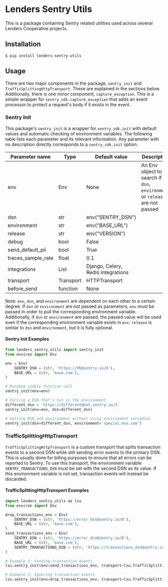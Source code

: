 # Lenders Sentry Utils
This is a package containing Sentry related utilities used across several Lenders Cooperative projects.

## Installation

`$ pip install lenders-sentry-utils`

## Usage
There are two major components in the package, `sentry_init` and `TrafficSplittingHttpTransport`.
These are explained in the sections below.
Additionally, there is one minor component, `capture_exception`.
This is a simple wrapper for `sentry_sdk.capture_exception` that adds an event processor to protect a request's body if it exists in the event.

### Sentry Init
This package's `sentry_init` is a wrapper for `sentry_sdk.init` with default values and automatic checking of environment variables.
The following table lists each parameter and its relevant information.
Any parameter with no description directly corresponds to a `sentry_sdk.init` option.

| Parameter name | Type | Default value | Description |
| --- | --- | --- | --- |
| env | Env | None | An Env object to search if `dsn`, `environment`, or `release` are not passed |
| dsn | str | env("SENTRY_DSN") |  |
| environment | str | env("BASE_URL") |  |
| release | str | env("VERSION") |  |
| debug | bool | False |  |
| send_default_pii | bool | True |  |
| traces_sample_rate | float | 0.1 |  |
| integrations | List | Django, Celery, Redis integrations |  |
| transport | Transport | HTTPTransport |  |
| before_send | function | None |  |

Note: `env`, `dsn`, and `environment` are dependent on each other to a certain degree.
If `dsn` or `environment` are not passed as parameters, `env` must be passed in order to pull the corresponding environment variable.
Additionally, if `dsn` or `environment` are passed, the passed value will be used even if the corresponding environment variable exists in `env`.
`release` is similar to `dsn` and `environment`, but it is fully optional.

#### Sentry Init Examples
```python
from lenders_sentry_utils import sentry_init
from environ import Env

env = Env(
    SENTRY_DSN = (str, 'https://PK@sentry.io/0'),
    BASE_URL = (str, 'base.com'),
)

# Minimum viable function call
sentry_init(env=env)

# Forcing a DSN that's not in the environment
different_dsn = 'https://different@not.sentry.io/3'
sentry_init(env=env, dsn=different_dsn)

# Setting DSN and environment without using environment variables
sentry_init(dsn=different_dsn, environment='special.env.com')
```

### TrafficSplittingHttpTransport
`TrafficSplittingHttpTransport` is a custom transport that splits transaction events to a second DSN while still sending error events to the primary DSN. 
This is usually done for billing purposes to ensure that all errors can be reported to Sentry.
To use this transport, the environment variable `SENTRY_TRANSACTIONS_DSN` must be set with the second DSN as its value.
If this environment variable is not set, transaction events will instead be discarded.

#### TrafficSplittingHttpTransport Examples
```python
import lenders_sentry_utils as lsu
from environ import Env

drop_transactions_env = Env(
    SENTRY_DSN = (str, 'https://error_dsn@sentry.io/0'),
    BASE_URL = (str, 'base.com'),
)
send_transactions_env = Env(
    SENTRY_DSN = (str, 'https://error_dsn@sentry.io/0'),
    BASE_URL = (str, 'base.com'),
    SENTRY_TRANSACTIONS_DSN = (str, 'https://transactions_dsn@sentry.io/0'),
)

# Example 1: Sending transaction events
lsu.sentry_init(env=send_transactions_env, transport=lsu.TrafficSplittingHttpTransport)

# Example 2: Ignoring transaction events
lsu.sentry_init(env=drop_transactions_env, transport=lsu.TrafficSplittingHttpTransport)
```